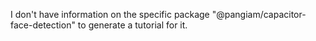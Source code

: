 I don't have information on the specific package "@pangiam/capacitor-face-detection" to generate a tutorial for it.